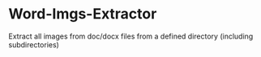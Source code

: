 # Word-Imgs-Extractor
 Extract all images from doc/docx files from a defined directory (including subdirectories)
